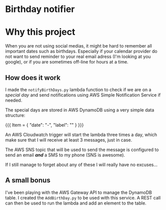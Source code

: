 # Birthday notifier

# Why this project

When you are not using social medias, it might be hard to remember all important dates such as birthdays.
Especially if your calendar provider do not want to send reminder to your real email adress (I'm looking at you google),
or if you are sometimes off-line for hours at a time.

## How does it work

I made the `notifyBirthDays.py` lambda function to check if we are on a *special day* and send notifications using AWS Simple 
Notification Service if needed.

The special days are stored in AWS DynamoDB using a very simple data structure:

{{{
Item = {
    "date": "<day>-<month>",
    "label": "<message>"
}
}}}

An AWS Cloudwatch trigger will start the lambda three times a day, which make sure that I will receive at least 3 messages, just in case. 

The AWS SNS topic that will be used to send the message is configured to send an email ***and*** a SMS to my phone (SNS is awesome).

If I still manage to forget about any of these I will really have no excuses...

## A small bonus

I've been playing with the AWS Gateway API to manage the DynamoDB table. I created the `AddBirthDay.py` to be used with this service. 
A REST call can then be used to run the lambda and add an element to the table.
